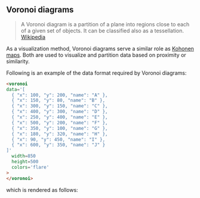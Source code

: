 ## Voronoi diagrams

> A Voronoi diagram is a partition of a plane into regions close to each of a given set of objects. It can be classified also as a tessellation.
> [Wikipedia](https://en.wikipedia.org/wiki/Voronoi_diagram)

As a visualization method, Voronoi diagrams serve a similar role as
[Kohonen maps](https://en.wikipedia.org/wiki/Self-organizing_map).
Both are used to visualize and partition data based on proximity
or similarity.

Following is an example of the data format required by Voronoi
diagrams:

```html
<voronoi
data='[
  { "x": 100, "y": 200, "name": "A" },
  { "x": 150, "y": 80, "name": "B" },
  { "x": 300, "y": 150, "name": "C" },
  { "x": 400, "y": 300, "name": "D" },
  { "x": 250, "y": 400, "name": "E" },
  { "x": 500, "y": 200, "name": "F" },
  { "x": 350, "y": 100, "name": "G" },
  { "x": 180, "y": 320, "name": "H" },
  { "x": 90, "y": 450, "name": "I" },
  { "x": 600, "y": 350, "name": "J" }
]'
  width=850
  height=500
  colors='flare'
>
</voronoi>
```

which is rendered as follows:

<span class="chart-container" id="voronoi_0"></span>

<script>
 setTimeout(() => {
  Promise.resolve().then(() => {
    Doodl.voronoi('#voronoi_0',[
  { "x": 100, "y": 200, "name": "A" },
  { "x": 150, "y": 80, "name": "B" },
  { "x": 300, "y": 150, "name": "C" },
  { "x": 400, "y": 300, "name": "D" },
  { "x": 250, "y": 400, "name": "E" },
  { "x": 500, "y": 200, "name": "F" },
  { "x": 350, "y": 100, "name": "G" },
  { "x": 180, "y": 320, "name": "H" },
  { "x": 90, "y": 450, "name": "I" },
  { "x": 600, "y": 350, "name": "J" }
],{"width":850,"height":500},{},['#EA9972', '#E88265', '#E36C5D', '#DA555C', '#CB4563', '#B73D6A', '#A1376F', '#8B3170', '#752C6E', '#5F2868']);
          }
)
}, 1000);

</script>
